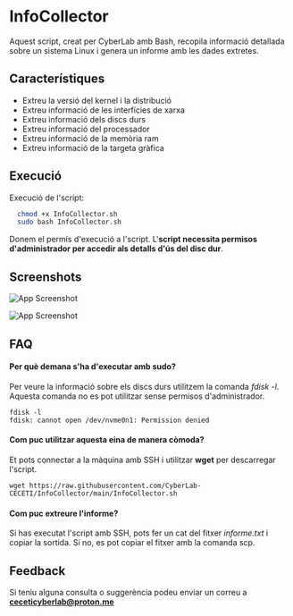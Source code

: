 
# InfoCollector

Aquest script, creat per CyberLab amb Bash, recopila informació detallada sobre un sistema Linux i genera un informe amb les dades extretes.


## Característiques

- Extreu la versió del kernel i la distribució
- Extreu informació de les interfícies de xarxa
- Extreu informació dels discs durs
- Extreu informació del processador
- Extreu informació de la memòria ram
- Extreu informació de la targeta gràfica


## Execució

Execució de l'script:

```bash
  chmod +x InfoCollector.sh
  sudo bash InfoCollector.sh
```
Donem el permís d'execució a l'script. L'**script necessita permisos d'administrador per accedir als detalls d'ús del disc dur**. 
## Screenshots

![App Screenshot](https://i.ibb.co/JznNDDK/Info-Collector2.png)

![App Screenshot](https://i.ibb.co/mBnvqgr/Infocollector.png)


## FAQ

#### Per què demana s'ha d'executar amb sudo?

Per veure la informació sobre els discs durs utilitzem la comanda *fdisk -l*. Aquesta comanda no es pot utilitzar sense permisos d'administrador. 

```
fdisk -l
fdisk: cannot open /dev/nvme0n1: Permission denied
```

#### Com puc utilitzar aquesta eina de manera còmoda?

Et pots connectar a la màquina amb SSH i utilitzar **wget** per descarregar l'script. 

```
wget https://raw.githubusercontent.com/CyberLab-CECETI/InfoCollector/main/InfoCollector.sh
```

#### Com puc extreure l'informe?

Si has executat l'script amb SSH, pots fer un cat del fitxer *informe.txt* i copiar la sortida. Si no, es pot copiar el fitxer amb la comanda scp. 


## Feedback

Si teniu alguna consulta o suggerència podeu enviar un correu a **ceceticyberlab@proton.me**

